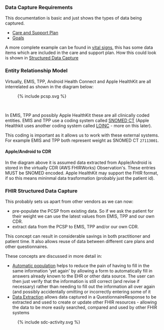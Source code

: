 
### Data Capture Requirements

This documentation is basic and just shows the types of data being captured.

 - [Care and Support Plan](Questionnaire-4953b4a9-cd3f-4a07-b12a-62b88cf3fb81.html)
 - [Goals](Questionnaire-31424b39-5aec-4456-864b-86ad3348d075.html)

A more complete example can be found in [vital signs](Questionnaire-0d9fccea-9c98-4e61-b3e0-bc9b3a9db675.html), this has some data items which are included in the care and support plan. How this could look is shown in [Structured Data Capture](structured-data-capture.md)

### Entity Relationship Model

Virtually, EMIS, TPP, Android Health Connect and Apple HealthKit are all interrelated as shown in the diagram below:

<figure>{% include pcsp.svg %}</figure>
<br clear="all"/>

In EMIS, TPP and possibly Apple HealthKit these are all clinically coded entities. EMIS and TPP use a coding system called [SNOMED CT](https://digital.nhs.uk/developer/guides-and-documentation/building-healthcare-software/clinical-coding-classifications-and-terminology#snomed-ct)
(Apple Healthkit uses another coding system called [LOINC](https://loinc.org/fhir/) - more on this later).

This coding is important as it allows us to work with these external systems. For example EMIS and TPP both represent weight as SNOMED CT `27113001`. 

#### Apple/Android to CDR

In the diagram above it is assumed data extracted from Apple/Android is stored in the virtually CDR (AWS FHIRWorks) Observation's.
These entries MUST be SNOMED encoded. 
Apple HealthKit may support the FHIR format, if so this means mininmal data trasformation (probably just the patient id). 

### FHIR Structured Data Capture

This probably sets us apart from other vendors as we can now: 

- pre-populate the PCSP from existing data. So if we ask the patient for their weight we can use the latest values from EMIS, TPP and our own CDR.
- extract data from the PCSP to EMIS, TPP and/or our own CDR.

This concept can result in considerable savings in both practitioner and patient time. 
It also allows reuse of data between different care plans and other questionnaires.

These concepts are discussed in more detail in:

- [Automatic population](https://build.fhir.org/ig/HL7/sdc/populate.html) helps to reduce the pain of having to fill in the same information 'yet again' by allowing a form to automatically fill in answers already known to the EHR or other data source. The user can then just verify that the information is still correct (and revise if necessary) rather than needing to fill out the information all over again (and possibly accidentally omitting or incorrectly entering some of it
- [Data Extraction](https://build.fhir.org/ig/HL7/sdc/extraction.html) allows data captured in a QuestionnaireResponse to be extracted and used to create or update other FHIR resources - allowing the data to be more easily searched, compared and used by other FHIR systems

<figure>{% include sdc-activity.svg %}</figure>
<br clear="all"/>
